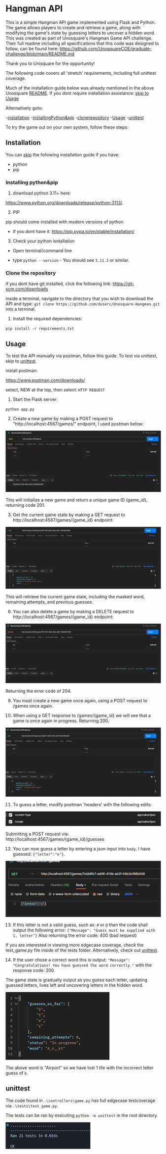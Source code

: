 # Hangman API

This is a simple Hangman API game implemented using Flask and Python. The game allows players to create and retrieve a game, along with modifying the game's state by guessing letters to uncover a hidden word. This was created as part of Unosquare's Hangman Game API challenge. Their full readme including all specifications that this code was designed to follow, can be found here:  https://github.com/UnosquareCOE/graduate-challenge/blob/main/README.md

Thank you to Unisquare for the opportunity!

The following code covers all 'stretch' requirements, including full unittest coverage.

Much of the installation guide below was already mentioned in the above Unosquare [README](https://github.com/UnosquareCOE/graduate-challenge/blob/main/README.md). If you dont require installation assistance: [skip to Usage](#usage)

Alternatively goto:

-[installation](#installation)
  -[installingPython&pip](#installing-pythonpip)
  -[clonerepository](#clone-the-repository)
-[Usage](#usage)
-[unittest](#unittest)

To try the game out on your own system, follow these steps:

## Installation

You can [skip](#clone-the-repository) the following installation guide if you have:

- python
- pip

### Installing python&pip

1. download python 3.11+ here:

https://www.python.org/downloads/release/python-3113/.

2. PIP

pip should come installed with modern versions of python

- if you dont have it: https://pip.pypa.io/en/stable/installation/

3. Check your python isntallation

- Open terminal/command line

- type `python --version` -  You should see `3.11.3` or similar.

### Clone the repository

if you dont have git installed, click the following link: https://git-scm.com/downloads

inside a terminal, navigate to the directory that you wish to download the API and type: `git clone https://github.com/duserc/Unosquare-Hangman.git` into a terminal.

1. Install the required dependencies:

`pip install -r requirements.txt`

## Usage

To test the API manually via postman, follow this guide. To test via unittest, skip to [unittest](#unittest).

install postman: 

https://www.postman.com/downloads/

select, NEW at the top, then select: `HTTP REQUEST`

1. Start the Flask server:

`python app.py`

2. Create a new game by making a POST request to "http://localhost:4567/games/" endpoint, I used postman below:

<picture>
  <img alt="Screenshot of exact postman input used to create the game" src="https://github.com/duserc/Unosquare-Hangman/blob/main/images/unop/u1.png">
</picture>

This will initialize a new game and return a unique game ID (game_id), returning code 201.

3. Get the current game state by making a GET request to http://localhost:4567/games/{game_id} endpoint:

<picture>
  <img alt="Screenshot of postman input" src="https://github.com/duserc/Unosquare-Hangman/blob/main/images/unop/u2.png">
</picture>

This will retrieve the current game state, including the masked word, remaining attempts, and previous guesses.


6. You can also delete a game by making a DELETE request to http://localhost:4567/games/{game_id} endpoint:

<picture>
  <img alt ="screenshot of delete request" src="https://github.com/duserc/Unosquare-Hangman/blob/main/images/unop/u3.png">
</picture>

Returning the error code of 204.

9. You must create a new game once again, using a POST request to /games once again.

10. When using a GET response to /games/{game_id} we will see that a game is once again in progress. Returning 200.

<picture>
  <img alt="/games/5 with game status currently in progress" src="https://github.com/duserc/Unosquare-Hangman/blob/main/images/unop/u4.png">
</picture>

11. To guess a letter, modify postman 'headers' with the following edits: 

<picture>
  <img alt="Content-Type : application/json, Accept : application/json" src="https://github.com/duserc/Unosquare-Hangman/blob/main/images/unop/u5.png">
</picture>

Submitting a POST request via: http://localhost:4567/games/{game_id}/guesses

12. You can now guess a letter by entering a json input into `body`. I have guessed: `{"letter":"e"}`.

<picture>
  <img alt="Content-Type : application/json, Accept : application/json" src="https://github.com/duserc/Unosquare-Hangman/blob/main/images/unop/u6.png">
</picture>

13. If this letter is not a valid guess, such as: `#` or `@` then the code shall output the following error:
`{"Message": "Guess must be supplied with 1, letter"}`
Also returning the error code: 400 (bad request)

If you are interested in viewing more edgecase coverage, check the test_game.py file inside of the tests folder. Alternatively, check out [unittest](#unittest).

14. If the user chose a correct word this is output: 
`"Message": "Congratulations! You have guessed the word correctly."`
with the response code: 200.

The game state is gradually output as you guess each letter, updating guessed letters, lives left and uncovering letters in the hidden word.

<picture>
  <img alt="Content-Type : application/json, Accept : application/json" src="https://github.com/duserc/Unosquare-Hangman/blob/main/images/unop/u7.png">
</picture>

The above word is "Airport" so we have lost 1 life with the incorrect letter guess of `b`.

## unittest

The code found in `.\controllers\game.py` has full edgecase testcoverage via `.\tests\test_game.py`.

The tests can be ran by executing `python -m unittest` in the root directory.

<picture>
  <img alt="Content-Type : application/json, Accept : application/json" src="https://github.com/duserc/Unosquare-Hangman/blob/main/images/unop/u8.png">
</picture>